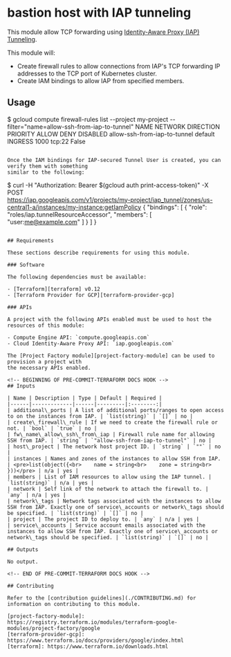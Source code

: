 # bastion host with IAP tunneling

This module allow TCP forwarding using
[Identity-Aware Proxy (IAP) Tunneling](https://cloud.google.com/iap/docs/using-tcp-forwarding).

This module will:

- Create firewall rules to allow connections from IAP's TCP forwarding IP addresses to the TCP port
of Kubernetes cluster.
- Create IAM bindings to allow IAP from specified members.

## Usage

$ gcloud compute firewall-rules list --project my-project --filter="name=allow-ssh-from-iap-to-tunnel"
NAME                          NETWORK  DIRECTION  PRIORITY  ALLOW   DENY  DISABLED
allow-ssh-from-iap-to-tunnel  default  INGRESS    1000      tcp:22        False
```

Once the IAM bindings for IAP-secured Tunnel User is created, you can verify them with something
similar to the following:

```
$ curl -H "Authorization: Bearer $(gcloud auth print-access-token)" -X POST \
https://iap.googleapis.com/v1/projects/my-project/iap_tunnel/zones/us-central1-a/instances/my-instance:getIamPolicy
{
  "bindings": [
    {
      "role": "roles/iap.tunnelResourceAccessor",
      "members": [
        "user:me@example.com"
      ]
    }
  ]
}
```

## Requirements

These sections describe requirements for using this module.

### Software

The following dependencies must be available:

- [Terraform][terraform] v0.12
- [Terraform Provider for GCP][terraform-provider-gcp]

### APIs

A project with the following APIs enabled must be used to host the resources of this module:

- Compute Engine API: `compute.googleapis.com`
- Cloud Identity-Aware Proxy API: `iap.googleapis.com`

The [Project Factory module][project-factory-module] can be used to provision a project with
the necessary APIs enabled.

<!-- BEGINNING OF PRE-COMMIT-TERRAFORM DOCS HOOK -->
## Inputs

| Name | Description | Type | Default | Required |
|------|-------------|------|---------|:--------:|
| additional\_ports | A list of additional ports/ranges to open access to on the instances from IAP. | `list(string)` | `[]` | no |
| create\_firewall\_rule | If we need to create the firewall rule or not. | `bool` | `true` | no |
| fw\_name\_allow\_ssh\_from\_iap | Firewall rule name for allowing SSH from IAP. | `string` | `"allow-ssh-from-iap-to-tunnel"` | no |
| host\_project | The network host project ID. | `string` | `""` | no |
| instances | Names and zones of the instances to allow SSH from IAP. | <pre>list(object({<br>    name = string<br>    zone = string<br>  }))</pre> | n/a | yes |
| members | List of IAM resources to allow using the IAP tunnel. | `list(string)` | n/a | yes |
| network | Self link of the network to attach the firewall to. | `any` | n/a | yes |
| network\_tags | Network tags associated with the instances to allow SSH from IAP. Exactly one of service\_accounts or network\_tags should be specified. | `list(string)` | `[]` | no |
| project | The project ID to deploy to. | `any` | n/a | yes |
| service\_accounts | Service account emails associated with the instances to allow SSH from IAP. Exactly one of service\_accounts or network\_tags should be specified. | `list(string)` | `[]` | no |

## Outputs

No output.

<!-- END OF PRE-COMMIT-TERRAFORM DOCS HOOK -->

## Contributing

Refer to the [contribution guidelines](./CONTRIBUTING.md) for
information on contributing to this module.

[project-factory-module]: https://registry.terraform.io/modules/terraform-google-modules/project-factory/google
[terraform-provider-gcp]: https://www.terraform.io/docs/providers/google/index.html
[terraform]: https://www.terraform.io/downloads.html

